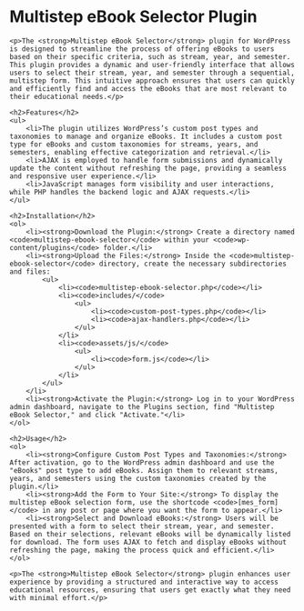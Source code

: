 <h1>Multistep eBook Selector Plugin</h1>

    <p>The <strong>Multistep eBook Selector</strong> plugin for WordPress is designed to streamline the process of offering eBooks to users based on their specific criteria, such as stream, year, and semester. This plugin provides a dynamic and user-friendly interface that allows users to select their stream, year, and semester through a sequential, multistep form. This intuitive approach ensures that users can quickly and efficiently find and access the eBooks that are most relevant to their educational needs.</p>

    <h2>Features</h2>
    <ul>
        <li>The plugin utilizes WordPress’s custom post types and taxonomies to manage and organize eBooks. It includes a custom post type for eBooks and custom taxonomies for streams, years, and semesters, enabling effective categorization and retrieval.</li>
        <li>AJAX is employed to handle form submissions and dynamically update the content without refreshing the page, providing a seamless and responsive user experience.</li>
        <li>JavaScript manages form visibility and user interactions, while PHP handles the backend logic and AJAX requests.</li>
    </ul>

    <h2>Installation</h2>
    <ol>
        <li><strong>Download the Plugin:</strong> Create a directory named <code>multistep-ebook-selector</code> within your <code>wp-content/plugins</code> folder.</li>
        <li><strong>Upload the Files:</strong> Inside the <code>multistep-ebook-selector</code> directory, create the necessary subdirectories and files:
            <ul>
                <li><code>multistep-ebook-selector.php</code></li>
                <li><code>includes/</code>
                    <ul>
                        <li><code>custom-post-types.php</code></li>
                        <li><code>ajax-handlers.php</code></li>
                    </ul>
                </li>
                <li><code>assets/js/</code>
                    <ul>
                        <li><code>form.js</code></li>
                    </ul>
                </li>
            </ul>
        </li>
        <li><strong>Activate the Plugin:</strong> Log in to your WordPress admin dashboard, navigate to the Plugins section, find "Multistep eBook Selector," and click "Activate."</li>
    </ol>

    <h2>Usage</h2>
    <ol>
        <li><strong>Configure Custom Post Types and Taxonomies:</strong> After activation, go to the WordPress admin dashboard and use the "eBooks" post type to add eBooks. Assign them to relevant streams, years, and semesters using the custom taxonomies created by the plugin.</li>
        <li><strong>Add the Form to Your Site:</strong> To display the multistep eBook selection form, use the shortcode <code>[mes_form]</code> in any post or page where you want the form to appear.</li>
        <li><strong>Select and Download eBooks:</strong> Users will be presented with a form to select their stream, year, and semester. Based on their selections, relevant eBooks will be dynamically listed for download. The form uses AJAX to fetch and display eBooks without refreshing the page, making the process quick and efficient.</li>
    </ol>

    <p>The <strong>Multistep eBook Selector</strong> plugin enhances user experience by providing a structured and interactive way to access educational resources, ensuring that users get exactly what they need with minimal effort.</p>
